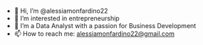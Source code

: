 - 👋 Hi, I’m @alessiamonfardino22
- 👀 I’m interested in entrepreneurship 
- 🌱 I’m a Data Analyst with a passion for Business Development
- 📫 How to reach me: alessiamonfardino22@gmail.com

<!---
alessiamonfardino22/alessiamonfardino22 is a ✨ special ✨ repository because its `README.md` (this file) appears on your GitHub profile.
You can click the Preview link to take a look at your changes.
--->
